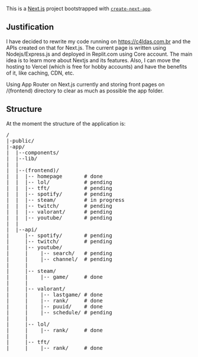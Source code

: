 This is a [Next.js](https://nextjs.org/) project bootstrapped with [`create-next-app`](https://github.com/vercel/next.js/tree/canary/packages/create-next-app).

<h2> Justification</h2>

I have decided to rewrite my code running on https://c4ldas.com.br and the APIs created on that for Next.js. The current page is written using Nodejs/Express.js and deployed in Replit.com using Core account.
The main idea is to learn more about Nextjs and its features. Also, I can move the hosting to Vercel (which is free for hobby accounts) and have the benefits of it, like caching, CDN, etc.

Using App Router on Next.js currently and storing front pages on /(frontend) directory to clear as much as possible the app folder.

<h2> Structure </h2>

At the moment the structure of the application is:

<pre>
/
|-public/
|-app/
|  |--components/  
|  |--lib/   
|  |
|  |--(frontend)/    
|  |  |-- homepage       # done
|  |  |-- lol/           # pending
|  |  |-- tft/           # pending
|  |  |-- spotify/       # pending
|  |  |-- steam/         # in progress
|  |  |-- twitch/        # pending
|  |  |-- valorant/      # pending
|  |  |-- youtube/       # pending
|  |  
|  |--api/
|     |-- spotify/       # pending
|     |-- twitch/        # pending
|     |-- youtube/       
|     |    |-- search/   # pending
|     |    |-- channel/  # pending
|     |     
|     |-- steam/          
|     |    |-- game/     # done
|     |     
|     |-- valorant/       
|     |    |-- lastgame/ # done
|     |    |-- rank/     # done
|     |    |-- puuid/    # done
|     |    |-- schedule/ # pending
|     |     
|     |-- lol/
|     |    |-- rank/     # done
|     |     
|     |-- tft/
|     |    |-- rank/     # done
</pre>
